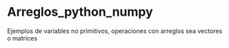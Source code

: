 # Arreglos_python_numpy
Ejemplos de variables no primitivos, operaciones con arreglos sea vectores o matrices 
